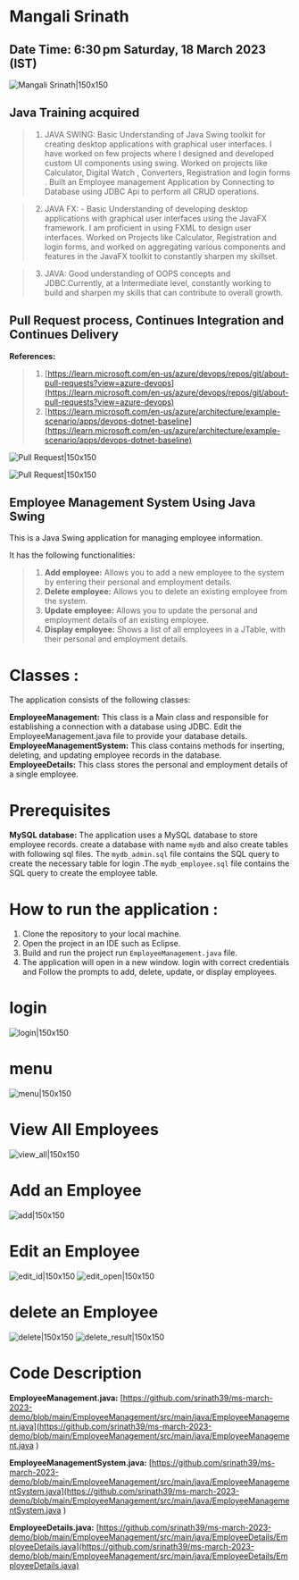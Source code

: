 # Mangali Srinath

## Date Time:  6:30 pm Saturday, 18 March 2023 (IST)

![Mangali Srinath|150x150](./Images/srinath.png)


## Java Training acquired

> 1. JAVA SWING:  Basic Understanding of Java Swing toolkit for creating desktop applications with graphical user interfaces. I have worked on few projects where I designed and developed custom UI components using swing. Worked on projects like Calculator, Digital Watch , Converters, Registration and login forms . Built an Employee management Application by Connecting to Database using JDBC Api to perform all CRUD operations.

> 2. JAVA FX: - Basic Understanding of developing desktop applications with graphical user interfaces using the JavaFX framework. I am proficient in using FXML to design user interfaces. Worked on Projects like Calculator, Registration and login forms, and worked on aggregating various components and features in the JavaFX toolkit to constantly sharpen my skillset.

>3. JAVA: Good understanding of OOPS concepts and JDBC.Currently, at a Intermediate level, constantly working to build and sharpen my skills that can contribute to overall growth.

## Pull Request process, Continues Integration and Continues Delivery
**References:**
> 1. [https://learn.microsoft.com/en-us/azure/devops/repos/git/about-pull-requests?view=azure-devops](https://learn.microsoft.com/en-us/azure/devops/repos/git/about-pull-requests?view=azure-devops)
> 1. [https://learn.microsoft.com/en-us/azure/architecture/example-scenario/apps/devops-dotnet-baseline](https://learn.microsoft.com/en-us/azure/architecture/example-scenario/apps/devops-dotnet-baseline)


![Pull Request|150x150](./Images/PullRequest.png)

![Pull Request|150x150](./Images/Second.png)
## Employee Management System Using Java Swing
This is a Java Swing application for managing employee information.

It has the following functionalities:

>1. **Add employee:** Allows you to add a new employee to the system by entering their personal and employment details. <br/>
>2. **Delete employee:** Allows you to delete an existing employee from the system. <br/>
>3. **Update employee:** Allows you to update the personal and employment details of an existing employee. <br/>
>4. **Display employee:** Shows a list of all employees in a JTable, with their personal and employment details.

# Classes :
The application consists of the following classes:

**EmployeeManagement:** This class is a Main class and responsible for establishing a connection with a database using JDBC. Edit the EmployeeManagement.java file to provide your database details. <br/>
**EmployeeManagementSystem:** This class contains methods for inserting, deleting, and updating employee records in the database. <br/>
**EmployeeDetails:** This class stores the personal and employment details of a single employee. <br/>

# Prerequisites
**MySQL database:** The application uses a MySQL database to store employee records. create a database with name `mydb` and also create tables with following sql files. The `mydb_admin.sql` file contains the SQL query to create the necessary table for login .The `mydb_employee.sql` file contains the SQL query to create the employee table.

# How to run the application : 
1. Clone the repository to your local machine.
2. Open the project in an IDE such as Eclipse.
3. Build and run the project run `EmployeeManagement.java` file.
4. The application will open in a new window. login with correct credentials and Follow the prompts to add, delete, update, or display employees.

# login

![login|150x150](./Images/login.png)

# menu

![menu|150x150](./Images/menu.png)

# View All Employees

![view_all|150x150](./Images/view_all.png)

# Add an Employee

![add|150x150](./Images/add.png)

# Edit an Employee

![edit_id|150x150](./Images/edit_id.png)
![edit_open|150x150](./Images/edit_open.png)

# delete an Employee

![delete|150x150](./Images/delete_id.png)
![delete_result|150x150](./Images/delete_result.png)

# Code Description

**EmployeeManagement.java:** [https://github.com/srinath39/ms-march-2023-demo/blob/main/EmployeeManagement/src/main/java/EmployeeManagement.java](https://github.com/srinath39/ms-march-2023-demo/blob/main/EmployeeManagement/src/main/java/EmployeeManagement.java
)

**EmployeeManagementSystem.java:** [https://github.com/srinath39/ms-march-2023-demo/blob/main/EmployeeManagement/src/main/java/EmployeeManagementSystem.java](https://github.com/srinath39/ms-march-2023-demo/blob/main/EmployeeManagement/src/main/java/EmployeeManagementSystem.java
)

**EmployeeDetails.java:** [https://github.com/srinath39/ms-march-2023-demo/blob/main/EmployeeManagement/src/main/java/EmployeeDetails/EmployeeDetails.java](https://github.com/srinath39/ms-march-2023-demo/blob/main/EmployeeManagement/src/main/java/EmployeeDetails/EmployeeDetails.java)






